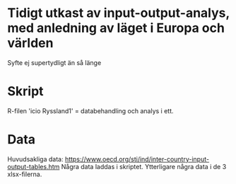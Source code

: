 # Tidigt utkast av input-output-analys, med anledning av läget i Europa och världen
Syfte ej supertydligt än så länge

# Skript
R-filen 'icio Ryssland1' = databehandling och analys i ett. 

# Data
Huvudsakliga data: https://www.oecd.org/sti/ind/inter-country-input-output-tables.htm
Några data laddas i skriptet. 
Ytterligare några data i de 3 xlsx-filerna. 

